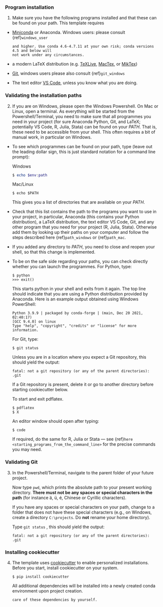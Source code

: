### Program installation

1. Make sure you have the following programs installed and that these can be found on
   your path. This template requires

- [Miniconda](http://conda.pydata.org/miniconda.html) or Anaconda. Windows users: please
  consult {ref}`windows_user`

  ```{note} This template is tested with python 3.7 and higher and conda version 4.7.12
  and higher. Use conda 4.6-4.7.11 at your own risk; conda versions 4.5 and below will
  not work under any circumstances. 
  ```

- a modern LaTeX distribution (e.g. [TeXLive](https://tug.org/texlive/),
  [MacTex](http://tug.org/mactex), or [MikTex](http://miktex.org))

- [Git](https://git-scm.com/downloads), windows users please also consult
  {ref}`git_windows`

- The text editor [VS Code](https://code.visualstudio.com/), unless you know what you
  are doing.

### Validating the installation paths

2. If you are on Windows, please open the Windows Powershell. On Mac or Linux, open a
   terminal. As everything will be started from the Powershell/Terminal, you need to
   make sure that all programmes you need in your project (for sure Anaconda Python,
   Git, and LaTeX; potentially VS Code, R, Julia, Stata) can be found on your *PATH*.
   That is, these need to be accessible from your shell. This often requires a bit of
   manual work, in particular on Windows.

- To see which programmes can be found on your path, type (leave out the leading dollar
  sign, this is just standard notation for a command line prompt):

  Windows

  ```powershell
  $ echo $env:path
  ```

  Mac/Linux

  ```console
  $ echo $PATH
  ```

  This gives you a list of directories that are available on your *PATH*.

- Check that this list contains the path to the programs you want to use in your
  project, in particular, Anaconda (this contains your Python distribution), a LaTeX
  distribution, the text editor VS Code, Git, and any other program that you need for
  your project (R, Julia, Stata). Otherwise add them by looking up their paths on your
  computer and follow the steps described here {ref}`path_windows` or {ref}`path_mac`.

- If you added any directory to *PATH*, you need to close and reopen your shell, so that
  this change is implemented.

- To be on the safe side regarding your paths, you can check directly whether you can
  launch the programmes. For Python, type:

  ```console
  $ python
  >>> exit()
  ```

  This starts python in your shell and exits from it again. The top line should indicate
  that you are using a Python distribution provided by Anaconda. Here is an example
  output obtained using Windows PowerShell:

  ```text
  Python 3.9.9 | packaged by conda-forge | (main, Dec 20 2021, 02:40:17)
  [GCC 9.4.0] on linux
  Type "help", "copyright", "credits" or "license" for more information.
  ```

  For Git, type:

  ```console
  $ git status
  ```

  Unless you are in a location where you expect a Git repository, this should yield the
  output:

  ```console
  fatal: not a git repository (or any of the parent directories): .git
  ```

  If a Git repository is present, delete it or go to another directory before starting
  cookiecutter below.

  To start and exit pdflatex.

  ```console
  $ pdflatex
  $ X
  ```

  An editor window should open after typing:

  ```console
  $ code
  ```

  If required, do the same for R, Julia or Stata — see
  {ref}`here <starting_programs_from_the_command_line>` for the precise commands you may
  need.

### Validating Git

3. In the Powershell/Terminal, navigate to the parent folder of your future project.

   Now type `pwd`, which prints the absolute path to your present working directory.
   **There must not be any spaces or special characters in the path** (for instance ä,
   ü, é, Chinese or Cyrillic characters).

   If you have any spaces or special characters on your path, change to a folder that
   does not have these special characters (e.g., on Windows, create a directory
   `C:\projects`. Do **not** rename your home directory).

   Type `git status` , this should yield the output:

   ```console
   fatal: not a git repository (or any of the parent directories): .git
   ```

### Installing cookiecutter

4. The template uses [cookiecutter](https://cookiecutter.readthedocs.io/en/latest/) to
   enable personalized installations. Before you start, install cookiecutter on your
   system.

   ```console
   $ pip install cookiecutter
   ```

   All additional dependencies will be installed into a newly created conda environment
   upon project creation.

   ```{warning} If you do not opt for the conda environment later on, you need to take
   care of these dependencies by yourself. 
   ```

